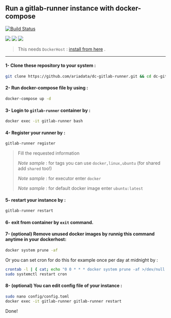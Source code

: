 ## Run a gitlab-runner instance with docker-compose
[![Build Status](https://files.ariadata.co/file/ariadata_logo.png)](https://ariadata.co)

![](https://img.shields.io/github/stars/ariadata/dc-gitlab-runner.svg)
![](https://img.shields.io/github/watchers/ariadata/dc-gitlab-runner.svg)
![](https://img.shields.io/github/forks/ariadata/dc-gitlab-runner.svg)

> This needs `DockerHost` : [install from here](https://github.com/ariadata/ubuntu-sh) .

---
#### 1- Clone these repository to your system :
```sh
git clone https://github.com/ariadata/dc-gitlab-runner.git && cd dc-gitlab-runner && rm -rf .git
```
#### 2- Run docker-compose file by using :
```sh
docker-compose up -d
```
#### 3- Login to `gitlab-runner` container by :
```sh
docker exec -it gitlab-runner bash
```
#### 4- Register your runner by :
```sh
gitlab-runner register
```
> Fill the requested information
> 
> *Note sample* : for tags you can use `docker,linux,ubuntu` (for shared add `shared` too!)
> 
> *Note sample* : for executor enter `docker`
> 
> *Note sample* : for default docker image enter `ubuntu:latest`

#### 5- restart your instance by :
```sh
gitlab-runner restart
```
#### 6- exit from container by `exit` command.

#### 7- (optional) Remove unused docker images by runnig this command anytime in your dockerhost:
```sh
docker system prune -af
```
Or you can set cron for do this for example once per day at midnight by :
```sh
crontab -l | { cat; echo "0 0 * * * docker system prune -af >/dev/null 2>&1"; } | crontab -
sudo systemctl restart cron
```
#### 8- (optional) You can edit config file of your instance :
```sh
sudo nano config/config.toml
docker exec -it gitlab-runner gitlab-runner restart
```

Done!
